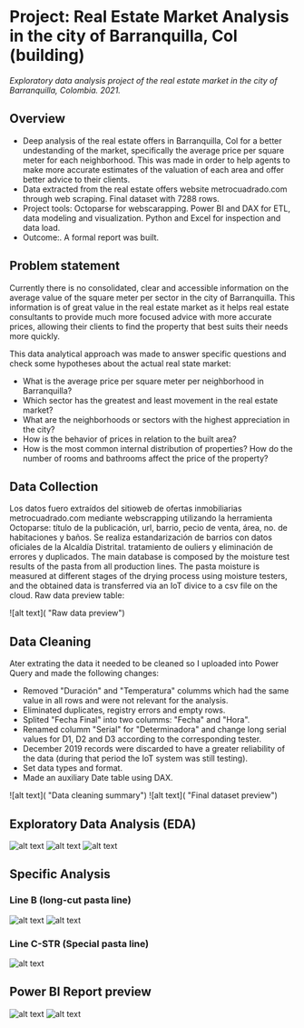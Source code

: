 # Project: Real Estate Market Analysis in the city of Barranquilla, Col (building)
*Exploratory data analysis project of the real estate market in the city of Barranquilla, Colombia. 2021.*

## Overview
- Deep analysis of the real estate offers in Barranquilla, Col for a better undestanding of the market, specifically the average price per square meter for each neighborhood. This was made in order to help agents to make more accurate estimates of the valuation of each area and offer better advice to their clients. 
- Data extracted from the real estate offers website metrocuadrado.com through web scraping. Final dataset with 7288 rows.
- Project tools: Octoparse for webscarapping. Power BI and DAX for ETL, data modeling and visualization. Python and Excel for inspection and data load. <!--- Important insights:-->
- Outcome:. A formal report was built.

<!--### Code and Resourses Used-->
## Problem statement
Currently there is no consolidated, clear and accessible information on the average value of the square meter per sector in the city of Barranquilla. This information is of great value in the real estate market as it helps real estate consultants to provide much more focused advice with more accurate prices, allowing their clients to find the property that best suits their needs more quickly.

This data analytical approach was made to answer specific questions and check some hypotheses about the actual real state market:
- What is the average price per square meter per neighborhood in Barranquilla?
- Which sector has the greatest and least movement in the real estate market?
- What are the neighborhoods or sectors with the highest appreciation in the city?
- How is the behavior of prices in relation to the built area?
- How is the most common internal distribution of properties? How do the number of rooms and bathrooms affect the price of the property?

## Data Collection
Los datos fuero extraídos del sitioweb de ofertas inmobiliarias metrocuadrado.com mediante webscrapping utilizando la herramienta Octoparse: título de la publicación, url, barrio, pecio de venta, área, no. de habitaciones y baños. Se realiza estandarización de barrios con datos oficiales de la Alcaldía Distrital. tratamiento  de ouliers y eliminación de errores y duplicados.
The main database is composed by the moisture test results of the pasta from all production lines. The pasta moisture is measured at different stages of the drying process using moisture testers, and the obtained data is transferred via an IoT divice to a csv file on the cloud. Raw data preview table:

![alt text]( "Raw data preview")

<!--variables del data set-->

## Data Cleaning
Ater extrating the data it needed to be cleaned so I uploaded into Power Query and made the following changes:
- Removed "Duración" and "Temperatura" columms which had the same value in all rows and were not relevant for the analysis.
- Eliminated duplicates, registry errors and empty rows.
- Splited "Fecha Final" into two columms: "Fecha" and "Hora".
- Renamed columm "Serial" for "Determinadora" and change long serial values for D1, D2 and D3 according to the corresponding tester.
- December 2019 records were discarded to have a greater reliability of the data (during that period the IoT system was still testing).
- Set data types and format. 
- Made an auxiliary Date table using DAX.

![alt text]( "Data cleaning summary")
![alt text]( "Final dataset preview")

## Exploratory Data Analysis (EDA)
![alt text]( "")
![alt text]( "")
![alt text]()

## Specific Analysis

### Line B (long-cut pasta line)
![alt text]()
![alt text]( "")

### Line C-STR (Special pasta line)
![alt text]()

## Power BI Report preview
![alt text]( "")
![alt text]( "")
<!---## Conclusions and recomendations-->
